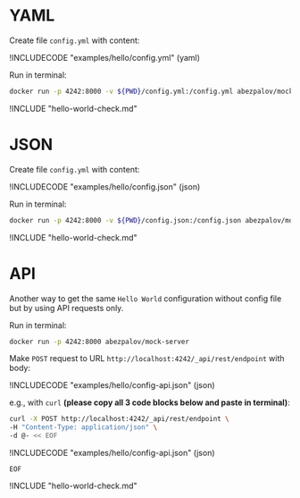 # YAML

Create file `config.yml` with content:

!INCLUDECODE "examples/hello/config.yml" (yaml)

Run in terminal:

```bash
docker run -p 4242:8000 -v ${PWD}/config.yml:/config.yml abezpalov/mock-server -file=config.yml
```

!INCLUDE "hello-world-check.md"

# JSON

Create file `config.yml` with content:

!INCLUDECODE "examples/hello/config.json" (json)

Run in terminal:

```bash
docker run -p 4242:8000 -v ${PWD}/config.json:/config.json abezpalov/mock-server -file=config.json
```

!INCLUDE "hello-world-check.md"

# API

Another way to get the same `Hello World` configuration without config file but by using API requests only.

Run in terminal:

```bash
docker run -p 4242:8000 abezpalov/mock-server
```

Make `POST` request to URL `http://localhost:4242/_api/rest/endpoint` with body:

!INCLUDECODE "examples/hello/config-api.json" (json)

e.g., with `curl` **(please copy all 3 code blocks below and paste in terminal)**:

```bash
curl -X POST http://localhost:4242/_api/rest/endpoint \
-H "Content-Type: application/json" \
-d @- << EOF
```

!INCLUDECODE "examples/hello/config-api.json" (json)

```
EOF
```

!INCLUDE "hello-world-check.md"
